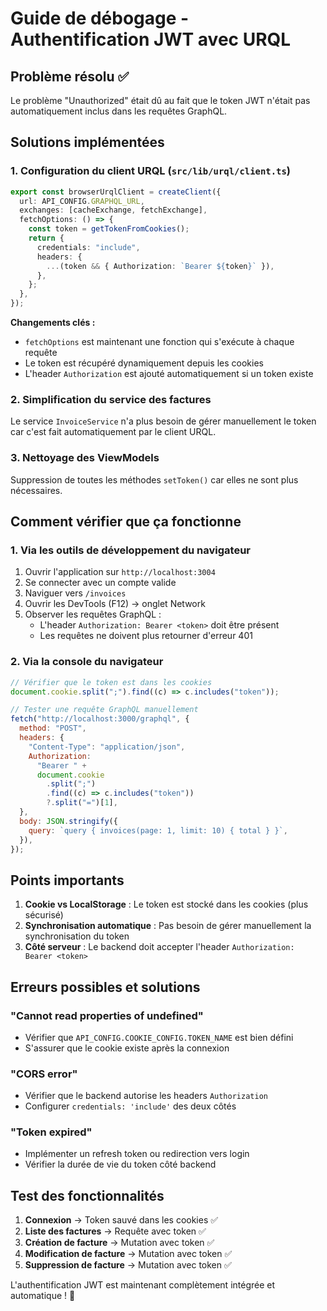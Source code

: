 # Guide de débogage - Authentification JWT avec URQL

## Problème résolu ✅

Le problème "Unauthorized" était dû au fait que le token JWT n'était pas automatiquement inclus dans les requêtes GraphQL.

## Solutions implémentées

### 1. Configuration du client URQL (`src/lib/urql/client.ts`)

```typescript
export const browserUrqlClient = createClient({
  url: API_CONFIG.GRAPHQL_URL,
  exchanges: [cacheExchange, fetchExchange],
  fetchOptions: () => {
    const token = getTokenFromCookies();
    return {
      credentials: "include",
      headers: {
        ...(token && { Authorization: `Bearer ${token}` }),
      },
    };
  },
});
```

**Changements clés :**

- `fetchOptions` est maintenant une fonction qui s'exécute à chaque requête
- Le token est récupéré dynamiquement depuis les cookies
- L'header `Authorization` est ajouté automatiquement si un token existe

### 2. Simplification du service des factures

Le service `InvoiceService` n'a plus besoin de gérer manuellement le token car c'est fait automatiquement par le client URQL.

### 3. Nettoyage des ViewModels

Suppression de toutes les méthodes `setToken()` car elles ne sont plus nécessaires.

## Comment vérifier que ça fonctionne

### 1. Via les outils de développement du navigateur

1. Ouvrir l'application sur `http://localhost:3004`
2. Se connecter avec un compte valide
3. Naviguer vers `/invoices`
4. Ouvrir les DevTools (F12) → onglet Network
5. Observer les requêtes GraphQL :
   - L'header `Authorization: Bearer <token>` doit être présent
   - Les requêtes ne doivent plus retourner d'erreur 401

### 2. Via la console du navigateur

```javascript
// Vérifier que le token est dans les cookies
document.cookie.split(";").find((c) => c.includes("token"));

// Tester une requête GraphQL manuellement
fetch("http://localhost:3000/graphql", {
  method: "POST",
  headers: {
    "Content-Type": "application/json",
    Authorization:
      "Bearer " +
      document.cookie
        .split(";")
        .find((c) => c.includes("token"))
        ?.split("=")[1],
  },
  body: JSON.stringify({
    query: `query { invoices(page: 1, limit: 10) { total } }`,
  }),
});
```

## Points importants

1. **Cookie vs LocalStorage** : Le token est stocké dans les cookies (plus sécurisé)
2. **Synchronisation automatique** : Pas besoin de gérer manuellement la synchronisation du token
3. **Côté serveur** : Le backend doit accepter l'header `Authorization: Bearer <token>`

## Erreurs possibles et solutions

### "Cannot read properties of undefined"

- Vérifier que `API_CONFIG.COOKIE_CONFIG.TOKEN_NAME` est bien défini
- S'assurer que le cookie existe après la connexion

### "CORS error"

- Vérifier que le backend autorise les headers `Authorization`
- Configurer `credentials: 'include'` des deux côtés

### "Token expired"

- Implémenter un refresh token ou redirection vers login
- Vérifier la durée de vie du token côté backend

## Test des fonctionnalités

1. **Connexion** → Token sauvé dans les cookies ✅
2. **Liste des factures** → Requête avec token ✅
3. **Création de facture** → Mutation avec token ✅
4. **Modification de facture** → Mutation avec token ✅
5. **Suppression de facture** → Mutation avec token ✅

L'authentification JWT est maintenant complètement intégrée et automatique ! 🎉
